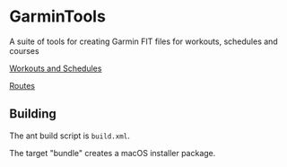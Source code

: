 # GarminTools
A suite of tools for creating Garmin FIT files for workouts, schedules and courses

[Workouts and Schedules](./WORKOUTS.md)

[Routes](./ROUTES.md)

## Building
The ant build script is `build.xml`. 

The target "bundle" creates a macOS installer package.
